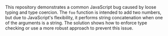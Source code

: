 This repository demonstrates a common JavaScript bug caused by loose typing and type coercion. The `foo` function is intended to add two numbers, but due to JavaScript's flexibility, it performs string concatenation when one of the arguments is a string. The solution shows how to enforce type checking or use a more robust approach to prevent this issue.